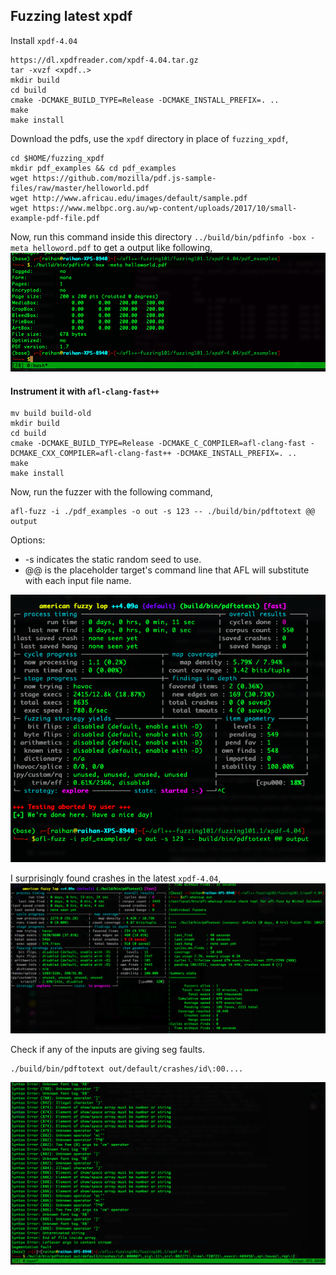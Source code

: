 
## Fuzzing latest xpdf
Install `xpdf-4.04`
```
https://dl.xpdfreader.com/xpdf-4.04.tar.gz
tar -xvzf <xpdf..>
mkdir build
cd build
cmake -DCMAKE_BUILD_TYPE=Release -DCMAKE_INSTALL_PREFIX=. ..
make
make install
```

Download the pdfs, use the `xpdf` directory in place of `fuzzing_xpdf`,
```
cd $HOME/fuzzing_xpdf
mkdir pdf_examples && cd pdf_examples
wget https://github.com/mozilla/pdf.js-sample-files/raw/master/helloworld.pdf
wget http://www.africau.edu/images/default/sample.pdf
wget https://www.melbpc.org.au/wp-content/uploads/2017/10/small-example-pdf-file.pdf
```
Now, run this command inside this directory `../build/bin/pdfinfo -box -meta helloword.pdf` to get a output like following,
![xpdf](../pics/xpdf-4.04.png)

#### Instrument it with `afl-clang-fast++`

```
mv build build-old
mkdir build
cd build
cmake -DCMAKE_BUILD_TYPE=Release -DCMAKE_C_COMPILER=afl-clang-fast -DCMAKE_CXX_COMPILER=afl-clang-fast++ -DCMAKE_INSTALL_PREFIX=. ..
make
make install
```

Now, run the fuzzer with the following command,
```
afl-fuzz -i ./pdf_examples -o out -s 123 -- ./build/bin/pdftotext @@ output
```
Options:
 - -s indicates the static random seed to use.
 - @@ is the placeholder target's command line that AFL will substitute with each input file name.

![fuzzing101-ex1](../pics/fuzzing-xpdf-4.04.png)


I surprisingly found crashes in the latest `xpdf-4.04`,
![crashes](../pics/got_crashes.png)


Check if any of the inputs are giving seg faults.
```
./build/bin/pdftotext out/default/crashes/id\:00....
```
![seg-fault](../pics/seg_faults.png)
